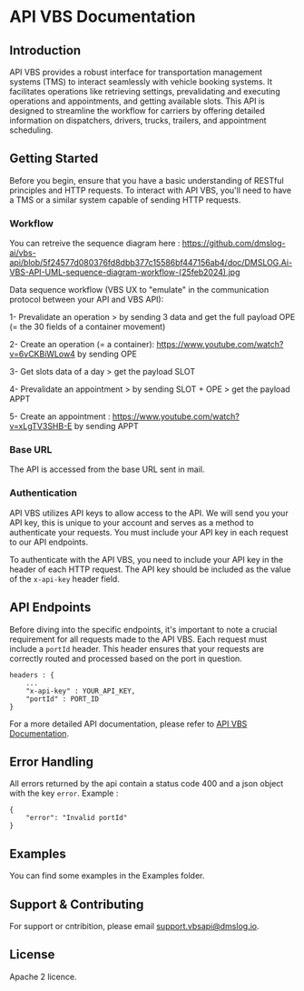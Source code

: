 # API VBS Documentation


## Introduction

API VBS provides a robust interface for transportation management systems (TMS) to interact seamlessly with vehicle booking systems. It facilitates operations like retrieving settings, prevalidating and executing operations and appointments, and getting available slots. This API is designed to streamline the workflow for carriers by offering detailed information on dispatchers, drivers, trucks, trailers, and appointment scheduling.

## Getting Started

Before you begin, ensure that you have a basic understanding of RESTful principles and HTTP requests. To interact with API VBS, you'll need to have a TMS or a similar system capable of sending HTTP requests.

### Workflow

You can retreive the sequence diagram here : https://github.com/dmslog-ai/vbs-api/blob/5f24577d080376fd8dbb377c15586bf447156ab4/doc/DMSLOG.Ai-VBS-API-UML-sequence-diagram-workflow-(25feb2024).jpg

Data sequence workflow (VBS UX to "emulate" in the communication protocol between your API and VBS API):

1- Prevalidate an operation > by sending 3 data and get the full payload OPE (= the 30 fields of a container movement)

2- Create an operation (= a container): https://www.youtube.com/watch?v=6vCKBiWLow4 by sending OPE

3- Get slots data of a day > get the payload SLOT

4- Prevalidate an appointment > by sending SLOT + OPE > get the payload APPT

5- Create an appointment : https://www.youtube.com/watch?v=xLgTV3SHB-E by sending APPT


### Base URL

The API is accessed from the base URL sent in mail.

### Authentication

API VBS utilizes API keys to allow access to the API. We will send you your API key, this is unique to your account and serves as a method to authenticate your requests.
You must include your API key in each request to our API endpoints.

To authenticate with the API VBS, you need to include your API key in the header of each HTTP request. The API key should be included as the value of the `x-api-key` header field.


## API Endpoints

Before diving into the specific endpoints, it's important to note a crucial requirement for all requests made to the API VBS. Each request must include a `portId` header. This header ensures that your requests are correctly routed and processed based on the port in question.


```
headers : {
    ...
    "x-api-key" : YOUR_API_KEY,
    "portId" : PORT_ID
}
```

For a more detailed API documentation, please refer to [API VBS Documentation](https://documenter.getpostman.com/view/15107629/2sA2r9VhiD#intro).

## Error Handling

All errors returned by the api contain a status code 400 and a json object with the key `error`.
Example : 
```
{
    "error": "Invalid portId"
}
```

## Examples

You can find some examples in the Examples folder.


## Support & Contributing

For support or cntribition, please email support.vbsapi@dmslog.io.


## License

Apache 2 licence.
